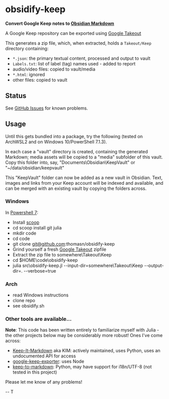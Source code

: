 
# obsidify-keep

**Convert Google Keep notes to [Obsidian Markdown][]**

A Google Keep repository can be exported using [Google Takeout][]

 This generates a zip file, which, when extracted, holds a `Takeout/Keep` directory containing:

 * `*.json`: the primary textual content, processed and output to vault
 * `Labels.txt`: list of label (tag) names used - added to report 
 * audio/video files: copied to vault/media
 * `*.html`: ignored
 * other files: copied to vault

## Status

See [GitHub Issues](./issues) for known problems.

## Usage

Until this gets bundled into a package, try the following (tested on ArchWSL2 and on Windows 10/PowerShell 7.1.3). 

In each case a "vault" directory is created, containing the generated Markdown; media assets will be copied to a "media" subfolder of this vault. Copy this folder into, say, "Documents\Obsidian\KeepVault" or "~/data/obsidian/keepvault"

This "KeepVault" folder can now be added as a new vault in Obsidian. Text, images and links from your Keep account will be indexed and available, and can be merged with an existing vault by copying the folders across.

### Windows
In [Powershell 7][]:

- Install [scoop](https://scoop.sh/)
- cd
scoop install git julia
- mkdir code
- cd code
- git clone git@github.com:thomasn/obsidify-keep
- Grind yourself a fresh [Google Takeout][] zipfile
- Extract the zip file to somewhere\Takeout\Keep
- cd $HOME\code\obsidify-keep
- julia src\obsidify-keep.jl --input-dir=somewhere\Takeout\Keep --output-dir=. --verbose=true


[Obsidian Markdown]: https://obsidian.md/
[Google Takeout]: https://takeout.google.com/settings/takeout
[Powershell 7]: https://github.com/PowerShell/powershell/releases

### Arch
- read Windows instructions
- clone repo
- see obsidify.sh

### Other tools are available...

**Note**: This code has been written entirely to familiarize myself with Julia -  the other projects below may be considerably more robust! Ones I've come across:

- [Keep-It-Markdown](https://github.com/djsudduth/keep-it-markdown) aka KIM: actively maintained, uses Python, uses an undocumented API for access
- [google-keep-exporter](https://github.com/vHanda/google-keep-exporter): uses Node
- [keep-to-markdown](https://github.com/erikelisath/keep-to-markdown): Python, may have support for i18n/UTF-8 (not tested in this project)



Please let me know of any problems!

-- T

